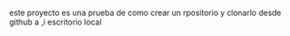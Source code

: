 este proyecto es una prueba de como crear un rpositorio y clonarlo desde github a ,i escritorio local